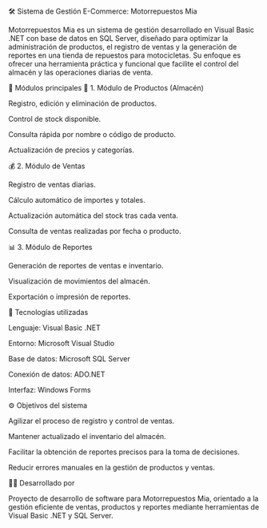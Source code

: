 🛠️ Sistema de Gestión E-Commerce: Motorrepuestos Mia

Motorrepuestos Mia es un sistema de gestión desarrollado en Visual Basic .NET con base de datos en SQL Server, diseñado para optimizar la administración de productos, el registro de ventas y la generación de reportes en una tienda de repuestos para motocicletas.
Su enfoque es ofrecer una herramienta práctica y funcional que facilite el control del almacén y las operaciones diarias de venta.

🚀 Módulos principales
🧩 1. Módulo de Productos (Almacén)

Registro, edición y eliminación de productos.

Control de stock disponible.

Consulta rápida por nombre o código de producto.

Actualización de precios y categorías.

💰 2. Módulo de Ventas

Registro de ventas diarias.

Cálculo automático de importes y totales.

Actualización automática del stock tras cada venta.

Consulta de ventas realizadas por fecha o producto.

📊 3. Módulo de Reportes

Generación de reportes de ventas e inventario.

Visualización de movimientos del almacén.

Exportación o impresión de reportes.

🧰 Tecnologías utilizadas

Lenguaje: Visual Basic .NET

Entorno: Microsoft Visual Studio

Base de datos: Microsoft SQL Server

Conexión de datos: ADO.NET

Interfaz: Windows Forms

⚙️ Objetivos del sistema

Agilizar el proceso de registro y control de ventas.

Mantener actualizado el inventario del almacén.

Facilitar la obtención de reportes precisos para la toma de decisiones.

Reducir errores manuales en la gestión de productos y ventas.

👨‍💻 Desarrollado por

Proyecto de desarrollo de software para Motorrepuestos Mia, orientado a la gestión eficiente de ventas, productos y reportes mediante herramientas de Visual Basic .NET y SQL Server.
